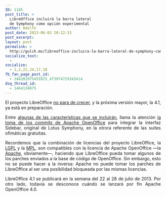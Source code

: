 ```yaml
---
ID: 1185
post_title: >
  LibreOffice incluirá la barra lateral
  de Symphony como opción experimental
author: Adolfo
post_date: 2013-06-03 20:12:33
post_excerpt:
layout: post
permalink: >
  http://gulch.mx/libreoffice-incluira-la-barra-lateral-de-symphony-como-opcion-experimental/
socialize_text:
  - 
socialize:
  - 1,2,22,24,17,18
fb_fan_page_post_id:
  - 246202975455925_473974729345414
dsq_thread_id:
  - 1464134075
---
```

<p style="text-align: justify;">El proyecto LibreOffice <a href="http://blog.documentfoundation.org/2013/05/09/the-document-foundation-announces-libreoffice-4-0-3/">no para de crecer</a>, y la próxima versión mayor, la 4.1, ya está en preparación.</p>
<p style="text-align: justify;">Entre <a href="wiki.documentfoundation.org/ReleaseNotes/4.1/es">algunas de las características que se incluirán</a>, llama la atención <a href="http://cgit.freedesktop.org/libreoffice/core/commit/?id=54d820a7815af03a248c1aa424fae9bf9a4881f4">la toma de los <em>commits</em> de Apache OpenOffice</a> para integrar la interfaz Sidebar, original de Lotus Symphony, en la otrora referente de las suites ofimáticas gratuitas.</p>
<p style="text-align: justify;">Recordemos que la combinación de licencias del proyecto LibreOffice, la <a href="http://www.gnu.org/licenses/lgpl.html">LGPL</a> y la <a href="http://www.mozilla.org/MPL/">MPL</a>, son compatibles con la licencia de Apache OpenOffice —la <a href="http://www.apache.org/licenses/">Apache</a>, obviamente—, haciendo que LibreOffice pueda tomar algunos de los parches enviados a la base de código de OpenOffice. Sin embargo, esto no se puede hacer a la inversa: Apache no puede tomar los parches de LibreOffice al ser una posibilidad bloqueada por las mismas licencias.</p>
<p style="text-align: justify;">LibreOffice 4.1 se publicará en la semana del 22 al 28 de julio de 2013. Por otro lado, todavía se desconoce cuándo se lanzará por fin Apache OpenOffice 4.0.</p>